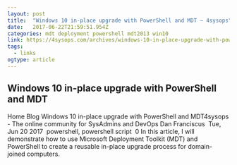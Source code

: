 ```yaml
---
layout: post 
title:  "Windows 10 in-place upgrade with PowerShell and MDT – 4sysops" 
date:   2017-06-22T21:59:51.954Z 
categories: mdt deployment powershell mdt2013 win10
link: https://4sysops.com/archives/windows-10-in-place-upgrade-with-powershell-and-mdt/ 
tags:
  - links
ogtype: article 
---
```


## Windows 10 in-place upgrade with PowerShell and MDT
Home  Blog  Windows 10 in-place upgrade with PowerShell and MDT4sysops - The online community for SysAdmins and DevOps
Dan Franciscus  Tue, Jun 20 2017  powershell, powershell script  0 
In this article, I will demonstrate how to use Microsoft Deployment Toolkit (MDT) and PowerShell to create a reusable in-place upgrade process for domain-joined computers.